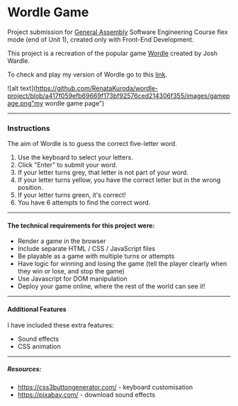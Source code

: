 # **Wordle Game**
Project submission for [General Assembly](https://generalassemb.ly) Software Engineering Course flex mode (end of Unit 1), created only with Front-End Development. 

This project is a recreation of the popular game [Wordle](https://en.wikipedia.org/wiki/Wordle) created by Josh Wardle. 

To check and play my version of Wordle go to this [link](https://renatakuroda.github.io/wordle-project/).

![alt text](https://github.com/RenataKuroda/wordle-project/blob/a417f059efb69669f173bf92576ced214306f355/images/gamepage.png"my wordle game page")


--- 

### **Instructions**

The aim of Wordle is to guess the correct five-letter word.
1. Use the keyboard to select your letters.
2. Click "Enter" to submit your word.
3. If your letter turns grey, that letter is not part of your word.
4. If your letter turns yellow, you have the correct letter but in the wrong position.
5. If your letter turns green, it's correct!
6. You have 6 attempts to find the correct word.

---
#### **The technical requirements for this project were:**

- Render a game in the browser
- Include separate HTML / CSS / JavaScript files
- Be playable as a game with multiple turns or attempts
- Have logic for winning and losing the game (tell the player clearly when they win or lose, and stop the game)
- Use Javascript for DOM manipulation
- Deploy your game online, where the rest of the world can see it!

---
#### **Additional Features** 

I have included these extra features:
- Sound effects 
- CSS animation

---
##### Resources:

* https://css3buttongenerator.com/ - keyboard customisation
* https://pixabay.com/ - download sound effects

